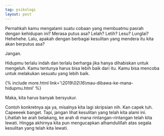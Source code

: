 ```yaml
---
tag: psikologi
layout: post
---
```


Pernahkah kamu mengalami suatu cobaan yang membuatmu pasrah dengan kehidupan ini? Merasa putus asa? Lelah? Letih? Lesu? Lunglai? Hehehehe. Lalu, apakah dengan berbagai kesulitan yang mendera itu kita akan berputus asa?

Jangan.

Hidupmu terlalu indah dan terlalu berharga jika hanya dihabiskan untuk mengeluh. Kamu tentunya harus bisa lebih baik dari itu. Kamu bisa mencoba untuk melakukan sesuatu yang lebih baik.

{% include more.html link='\2019\02\16\mau-dibawa-ke-mana-hidupmu.html' %}

Maka, kita harus banyak bersyukur. 

Contoh konkretnya aja ya, misalnya kita lagi skripsian nih. Kan capek tuh. Capeeeek banget. Tapi, jangan lihat kesulitan yang telah kita alami ini. Lihatlah ke arah belakang, ke arah di mana rintangan-rintangan telah kita lewati. Hingga akhirnya kita pun mengucapkan alhamdulillah atas segala kesulitan yang telah kita lewati.